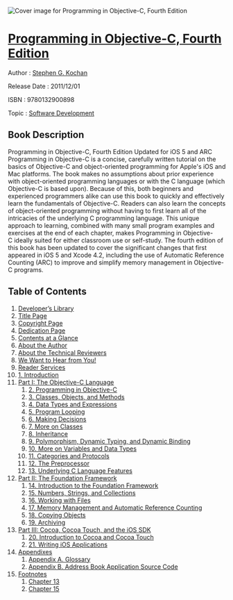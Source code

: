 ![Cover image for Programming in Objective-C, Fourth Edition](https://imgdetail.ebookreading.net/cover/cover/software_development/EB9780132900898.jpg)

[Programming in Objective-C, Fourth Edition](https://ebookreading.net/view/book/Programming+in+Objective-C%2C+Fourth+Edition-EB9780132900898_1.html "Programming in Objective-C, Fourth Edition")
====================================================================================================================

Author : [Stephen G. Kochan](https://ebookreading.net/search/author/Stephen+G.+Kochan)

Release Date : 2011/12/01

ISBN : 9780132900898

Topic : [Software Development](https://ebookreading.net/search/category/software-development)

Book Description
-----------------

Programming in Objective-C, Fourth Edition
Updated for iOS 5 and ARC
Programming in Objective-C is a concise, carefully written tutorial on the basics of Objective-C and object-oriented programming for Apple's iOS and Mac platforms.
The book makes no assumptions about prior experience with object-oriented programming languages or with the C language (which Objective-C is based upon). Because of this, both beginners and experienced programmers alike can use this book to quickly and effectively learn the fundamentals of Objective-C.
Readers can also learn the concepts of object-oriented programming without having to first learn all of the intricacies of the underlying C programming language. This unique approach to learning, combined with many small program examples and exercises at the end of each chapter, makes Programming in Objective-C ideally suited for either classroom use or self-study.
The fourth edition of this book has been updated to cover the significant changes that first appeared in iOS 5 and Xcode 4.2, including the use of Automatic Reference Counting (ARC) to improve and simplify memory management in Objective-C programs.
              
Table of Contents
-----------------

1. [Developer’s Library](https://ebookreading.net/view/book/Programming+in+Objective-C%2C+Fourth+Edition-EB9780132900898_2.html)
1. [Title Page](https://ebookreading.net/view/book/Programming+in+Objective-C%2C+Fourth+Edition-EB9780132900898_3.html)
1. [Copyright Page](https://ebookreading.net/view/book/Programming+in+Objective-C%2C+Fourth+Edition-EB9780132900898_4.html)
1. [Dedication Page](https://ebookreading.net/view/book/Programming+in+Objective-C%2C+Fourth+Edition-EB9780132900898_5.html)
1. [Contents at a Glance](https://ebookreading.net/view/book/Programming+in+Objective-C%2C+Fourth+Edition-EB9780132900898_6.html)
1. [About the Author](https://ebookreading.net/view/book/Programming+in+Objective-C%2C+Fourth+Edition-EB9780132900898_7.html)
1. [About the Technical Reviewers](https://ebookreading.net/view/book/Programming+in+Objective-C%2C+Fourth+Edition-EB9780132900898_8.html)
1. [We Want to Hear from You!](https://ebookreading.net/view/book/Programming+in+Objective-C%2C+Fourth+Edition-EB9780132900898_9.html)
1. [Reader Services](https://ebookreading.net/view/book/Programming+in+Objective-C%2C+Fourth+Edition-EB9780132900898_10.html)
1. [1. Introduction](https://ebookreading.net/view/book/Programming+in+Objective-C%2C+Fourth+Edition-EB9780132900898_11.html)
1. [Part I: The Objective-C Language](https://ebookreading.net/view/book/Programming+in+Objective-C%2C+Fourth+Edition-EB9780132900898_12.html)
    1. [2. Programming in Objective-C](https://ebookreading.net/view/book/Programming+in+Objective-C%2C+Fourth+Edition-EB9780132900898_13.html)
    1. [3. Classes, Objects, and Methods](https://ebookreading.net/view/book/Programming+in+Objective-C%2C+Fourth+Edition-EB9780132900898_14.html)
    1. [4. Data Types and Expressions](https://ebookreading.net/view/book/Programming+in+Objective-C%2C+Fourth+Edition-EB9780132900898_15.html)
    1. [5. Program Looping](https://ebookreading.net/view/book/Programming+in+Objective-C%2C+Fourth+Edition-EB9780132900898_16.html)
    1. [6. Making Decisions](https://ebookreading.net/view/book/Programming+in+Objective-C%2C+Fourth+Edition-EB9780132900898_17.html)
    1. [7. More on Classes](https://ebookreading.net/view/book/Programming+in+Objective-C%2C+Fourth+Edition-EB9780132900898_18.html)
    1. [8. Inheritance](https://ebookreading.net/view/book/Programming+in+Objective-C%2C+Fourth+Edition-EB9780132900898_19.html)
    1. [9. Polymorphism, Dynamic Typing, and Dynamic Binding](https://ebookreading.net/view/book/Programming+in+Objective-C%2C+Fourth+Edition-EB9780132900898_20.html)
    1. [10. More on Variables and Data Types](https://ebookreading.net/view/book/Programming+in+Objective-C%2C+Fourth+Edition-EB9780132900898_21.html)
    1. [11. Categories and Protocols](https://ebookreading.net/view/book/Programming+in+Objective-C%2C+Fourth+Edition-EB9780132900898_22.html)
    1. [12. The Preprocessor](https://ebookreading.net/view/book/Programming+in+Objective-C%2C+Fourth+Edition-EB9780132900898_23.html)
    1. [13. Underlying C Language Features](https://ebookreading.net/view/book/Programming+in+Objective-C%2C+Fourth+Edition-EB9780132900898_24.html)
1. [Part II: The Foundation Framework](https://ebookreading.net/view/book/Programming+in+Objective-C%2C+Fourth+Edition-EB9780132900898_25.html)
    1. [14. Introduction to the Foundation Framework](https://ebookreading.net/view/book/Programming+in+Objective-C%2C+Fourth+Edition-EB9780132900898_26.html)
    1. [15. Numbers, Strings, and Collections](https://ebookreading.net/view/book/Programming+in+Objective-C%2C+Fourth+Edition-EB9780132900898_27.html)
    1. [16. Working with Files](https://ebookreading.net/view/book/Programming+in+Objective-C%2C+Fourth+Edition-EB9780132900898_28.html)
    1. [17. Memory Management and Automatic Reference Counting](https://ebookreading.net/view/book/Programming+in+Objective-C%2C+Fourth+Edition-EB9780132900898_29.html)
    1. [18. Copying Objects](https://ebookreading.net/view/book/Programming+in+Objective-C%2C+Fourth+Edition-EB9780132900898_30.html)
    1. [19. Archiving](https://ebookreading.net/view/book/Programming+in+Objective-C%2C+Fourth+Edition-EB9780132900898_31.html)
1. [Part III: Cocoa, Cocoa Touch, and the iOS SDK](https://ebookreading.net/view/book/Programming+in+Objective-C%2C+Fourth+Edition-EB9780132900898_32.html)
    1. [20. Introduction to Cocoa and Cocoa Touch](https://ebookreading.net/view/book/Programming+in+Objective-C%2C+Fourth+Edition-EB9780132900898_33.html)
    1. [21. Writing iOS Applications](https://ebookreading.net/view/book/Programming+in+Objective-C%2C+Fourth+Edition-EB9780132900898_34.html)
1. [Appendixes](https://ebookreading.net/view/book/Programming+in+Objective-C%2C+Fourth+Edition-EB9780132900898_35.html)
    1. [Appendix A. Glossary](https://ebookreading.net/view/book/Programming+in+Objective-C%2C+Fourth+Edition-EB9780132900898_36.html)
    1. [Appendix B. Address Book Application Source Code](https://ebookreading.net/view/book/Programming+in+Objective-C%2C+Fourth+Edition-EB9780132900898_37.html)
1. [Footnotes](https://ebookreading.net/view/book/Programming+in+Objective-C%2C+Fourth+Edition-EB9780132900898_38.html)
    1. [Chapter 13](https://ebookreading.net/view/book/Programming+in+Objective-C%2C+Fourth+Edition-EB9780132900898_38.html#footnote1)
    1. [Chapter 15](https://ebookreading.net/view/book/Programming+in+Objective-C%2C+Fourth+Edition-EB9780132900898_38.html#footnote2)

